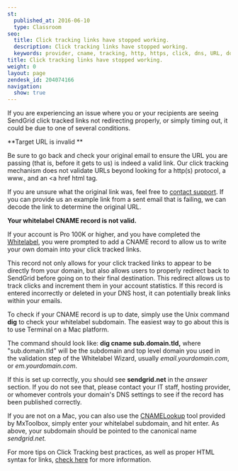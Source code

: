 ```yaml
---
st:
  published_at: 2016-06-10
  type: Classroom
seo:
  title: Click tracking links have stopped working.
  description: Click tracking links have stopped working.
  keywords: provider, cname, tracking, http, https, click, dns, URL, domain, new, redirect, links, stopped, working, syntax, website, hosting, broken, change
title: Click tracking links have stopped working.
weight: 0
layout: page
zendesk_id: 204074166
navigation:
  show: true
---
```


If you are experiencing an issue where you or your recipients are seeing SendGrid click tracked links not redirecting properly, or simply timing out, it could be due to one of several conditions.

 

**Target URL is invalid **

Be sure to go back and check your original email to ensure the URL you are passing (that is, before it gets to us) is indeed a valid link. Our click tracking mechanism does not validate URLs beyond looking for a http(s) protocol, a www., and an <a href html tag.

If you are unsure what the original link was, feel free to [contact support](https://support.sendgrid.com). If you can provide us an example link from a sent email that is failing, we can decode the link to determine the original URL. 

 

**Your whitelabel CNAME record is not valid.**

If your account is Pro 100K or higher, and you have completed the [Whitelabel](https://sendgrid.com/whitelabel/wizard/page/2), you were prompted to add a CNAME record to allow us to write your own domain into your click tracked links.

This record not only allows for your click tracked links to appear to be directly from your domain, but also allows users to properly redirect back to SendGrid before going on to their final destination. This redirect allows us to track clicks and increment them in your account statistics. If this record is entered incorrectly or deleted in your DNS host, it can potentially break links within your emails.

To check if your CNAME record is up to date, simply use the Unix command **dig** to check your whitelabel subdomain. The easiest way to go about this is to use Terminal on a Mac platform. 

The command should look like: **dig cname sub.domain.tld,** where "sub.domain.tld" will be the subdomain and top level domain you used in the validation step of the Whitelabel Wizard, usually _email.yourdomain.com_, or _em.yourdomain.com_.

If this is set up correctly, you should see **sendgrid.net** in the _answer_ section. If you do not see that, please contact your IT staff, hosting provider, or whomever controls your domain's DNS settings to see if the record has been published correctly. 


If you are not on a Mac, you can also use the [CNAMELookup](http://mxtoolbox.com/CNAMELookup.aspx) tool provided by MxToolbox, simply enter your whitelabel subdomain, and hit enter. As above, your subdomain should be pointed to the canonical name _sendgrid.net._

 

For more tips on Click Tracking best practices, as well as proper HTML syntax for links, [check here]({{root_url}}/Classroom/Track/Clicks/click_tracking_html_best_practices.html) for more information. 
